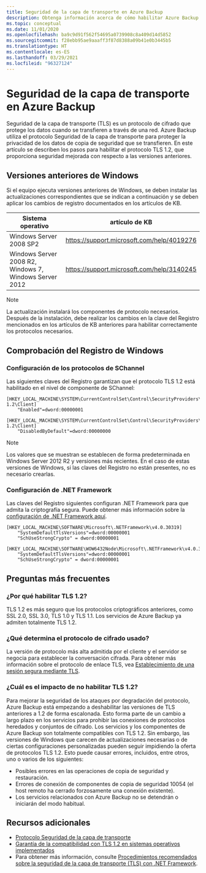 ```yaml
---
title: Seguridad de la capa de transporte en Azure Backup
description: Obtenga información acerca de cómo habilitar Azure Backup para usar el protocolo de cifrado Seguridad de la capa de transporte (TLS) para proteger los datos cuando se transfieren a través de una red.
ms.topic: conceptual
ms.date: 11/01/2020
ms.openlocfilehash: ba9c9d91f562f54695a0739908c8a409d14d5852
ms.sourcegitcommit: f28ebb95ae9aaaff3f87d8388a09b41e0b3445b5
ms.translationtype: HT
ms.contentlocale: es-ES
ms.lasthandoff: 03/29/2021
ms.locfileid: "96327124"
---
```

# <a name="transport-layer-security-in-azure-backup"></a>Seguridad de la capa de transporte en Azure Backup

Seguridad de la capa de transporte (TLS) es un protocolo de cifrado que protege los datos cuando se transfieren a través de una red. Azure Backup utiliza el protocolo Seguridad de la capa de transporte para proteger la privacidad de los datos de copia de seguridad que se transfieren. En este artículo se describen los pasos para habilitar el protocolo TLS 1.2, que proporciona seguridad mejorada con respecto a las versiones anteriores.

## <a name="earlier-versions-of-windows"></a>Versiones anteriores de Windows

Si el equipo ejecuta versiones anteriores de Windows, se deben instalar las actualizaciones correspondientes que se indican a continuación y se deben aplicar los cambios de registro documentados en los artículos de KB.

|Sistema operativo  |artículo de KB |
|---------|---------|
|Windows Server 2008 SP2   |   <https://support.microsoft.com/help/4019276>      |
|Windows Server 2008 R2, Windows 7, Windows Server 2012   | <https://support.microsoft.com/help/3140245>         |

>[!NOTE]
>La actualización instalará los componentes de protocolo necesarios. Después de la instalación, debe realizar los cambios en la clave del Registro mencionados en los artículos de KB anteriores para habilitar correctamente los protocolos necesarios.

## <a name="verify-windows-registry"></a>Comprobación del Registro de Windows

### <a name="configuring-schannel-protocols"></a>Configuración de los protocolos de SChannel

Las siguientes claves del Registro garantizan que el protocolo TLS 1.2 está habilitado en el nivel de componente de SChannel:

```reg
[HKEY_LOCAL_MACHINE\SYSTEM\CurrentControlSet\Control\SecurityProviders\SCHANNEL\Protocols\TLS 1.2\Client]
    "Enabled"=dword:00000001

[HKEY_LOCAL_MACHINE\SYSTEM\CurrentControlSet\Control\SecurityProviders\SCHANNEL\Protocols\TLS 1.2\Client]
    "DisabledByDefault"=dword:00000000
```

>[!NOTE]
>Los valores que se muestran se establecen de forma predeterminada en Windows Server 2012 R2 y versiones más recientes. En el caso de estas versiones de Windows, si las claves del Registro no están presentes, no es necesario crearlas.

### <a name="configuring-net-framework"></a>Configuración de .NET Framework

Las claves del Registro siguientes configuran .NET Framework para que admita la criptografía segura. Puede obtener más información sobre la [configuración de .NET Framework aquí](/dotnet/framework/network-programming/tls#configuring-schannel-protocols-in-the-windows-registry).

```reg
[HKEY_LOCAL_MACHINE\SOFTWARE\Microsoft\.NETFramework\v4.0.30319]
    "SystemDefaultTlsVersions"=dword:00000001
    "SchUseStrongCrypto" = dword:00000001

[HKEY_LOCAL_MACHINE\SOFTWARE\WOW6432Node\Microsoft\.NETFramework\v4.0.30319]
    "SystemDefaultTlsVersions"=dword:00000001
    "SchUseStrongCrypto" = dword:00000001
```

## <a name="frequently-asked-questions"></a>Preguntas más frecuentes

### <a name="why-enable-tls-12"></a>¿Por qué habilitar TLS 1.2?

TLS 1.2 es más seguro que los protocolos criptográficos anteriores, como SSL 2.0, SSL 3.0, TLS 1.0 y TLS 1.1. Los servicios de Azure Backup ya admiten totalmente TLS 1.2.

### <a name="what-determines-the-encryption-protocol-used"></a>¿Qué determina el protocolo de cifrado usado?

La versión de protocolo más alta admitida por el cliente y el servidor se negocia para establecer la conversación cifrada. Para obtener más información sobre el protocolo de enlace TLS, vea [Establecimiento de una sesión segura mediante TLS](/windows/win32/secauthn/tls-handshake-protocol#establishing-a-secure-session-by-using-tls).

### <a name="what-is-the-impact-of-not-enabling-tls-12"></a>¿Cuál es el impacto de no habilitar TLS 1.2?

Para mejorar la seguridad de los ataques por degradación del protocolo, Azure Backup está empezando a deshabilitar las versiones de TLS anteriores a 1.2 de forma escalonada. Esto forma parte de un cambio a largo plazo en los servicios para prohibir las conexiones de protocolos heredados y conjuntos de cifrado. Los servicios y los componentes de Azure Backup son totalmente compatibles con TLS 1.2. Sin embargo, las versiones de Windows que carecen de actualizaciones necesarias o de ciertas configuraciones personalizadas pueden seguir impidiendo la oferta de protocolos TLS 1.2. Esto puede causar errores, incluidos, entre otros, uno o varios de los siguientes:

- Posibles errores en las operaciones de copia de seguridad y restauración.
- Errores de conexión de componentes de copia de seguridad 10054 (el host remoto ha cerrado forzosamente una conexión existente).
- Los servicios relacionados con Azure Backup no se detendrán o iniciarán del modo habitual.

## <a name="additional-resources"></a>Recursos adicionales

- [Protocolo Seguridad de la capa de transporte](/windows/win32/secauthn/transport-layer-security-protocol)
- [Garantía de la compatibilidad con TLS 1.2 en sistemas operativos implementados](/security/engineering/solving-tls1-problem#ensuring-support-for-tls-12-across-deployed-operating-systems)
- Para obtener más información, consulte [Procedimientos recomendados sobre la seguridad de la capa de transporte (TLS) con .NET Framework](/dotnet/framework/network-programming/tls).
